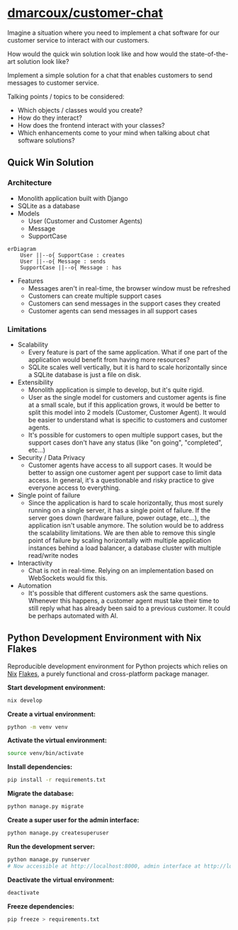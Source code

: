 # <a href="https://github.com/dmarcoux/customer-chat">dmarcoux/customer-chat</a>

Imagine a situation where you need to implement a chat software for our
customer service to interact with our customers.

How would the quick win solution look like and how would the state-of-the-art
solution look like?

Implement a simple solution for a chat that enables customers to send
messages to customer service.

Talking points / topics to be considered:

- Which objects / classes would you create?
- How do they interact?
- How does the frontend interact with your classes?
- Which enhancements come to your mind when talking about chat software solutions?

## Quick Win Solution

### Architecture

- Monolith application built with Django
- SQLite as a database
- Models
    - User (Customer and Customer Agents)
    - Message
    - SupportCase

```mermaid
erDiagram
    User ||--o{ SupportCase : creates
    User ||--o{ Message : sends
    SupportCase ||--o{ Message : has
```

- Features
    - Messages aren't in real-time, the browser window must be refreshed
    - Customers can create multiple support cases
    - Customers can send messages in the support cases they created
    - Customer agents can send messages in all support cases

### Limitations

- Scalability
    - Every feature is part of the same application. What if one part of the application would benefit from having more resources?
    - SQLite scales well vertically, but it is hard to scale horizontally since a SQLite database is just a file on disk.
- Extensibility
    - Monolith application is simple to develop, but it's quite rigid.
    - User as the single model for customers and customer agents is fine at a small scale, but if this application grows, it would be better to
      split this model into 2 models (Customer, Customer Agent). It would be easier to understand what is specific to customers and customer agents.
    - It's possible for customers to open multiple support cases, but the support cases don't have any status (like "on going", "completed", etc...)
- Security / Data Privacy
    - Customer agents have access to all support cases. It would be better to assign one customer agent per support case
      to limit data access. In general, it's a questionable and risky practice to give everyone access
      to everything.
- Single point of failure
    - Since the application is hard to scale horizontally, thus most surely running on a single server, it has
      a single point of failure. If the server goes down (hardware failure, power outage, etc...), the application
      isn't usable anymore. The solution would be to address the scalability limitations. We are then able to
      remove this single point of failure by scaling horizontally with multiple application instances behind a
      load balancer, a database cluster with multiple read/write nodes
- Interactivity
    - Chat is not in real-time. Relying on an implementation based on WebSockets would fix this.
- Automation
    - It's possible that different customers ask the same questions. Whenever
      this happens, a customer agent must take their time to still reply what has
      already been said to a previous customer. It could be perhaps automated with
      AI.

## Python Development Environment with Nix Flakes

Reproducible development environment for Python projects which relies on
[Nix](https://github.com/NixOS/nix) [Flakes](https://nixos.wiki/wiki/Flakes),
a purely functional and cross-platform package manager.

**Start development environment:**

```bash
nix develop
```

**Create a virtual environment:**

```bash
python -m venv venv
```

**Activate the virtual environment:**

```bash
source venv/bin/activate
```

**Install dependencies:**

```bash
pip install -r requirements.txt
```

**Migrate the database:**

```bash
python manage.py migrate
```

**Create a super user for the admin interface:**

```bash
python manage.py createsuperuser
```

**Run the development server:**

```bash
python manage.py runserver
# Now accessible at http://localhost:8000, admin interface at http://localhost:8000/admin
```

**Deactivate the virtual environment:**

```bash
deactivate
```

**Freeze dependencies:**

```bash
pip freeze > requirements.txt
```
